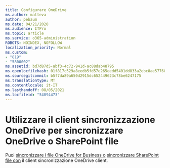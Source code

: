 ```yaml
---
title: Configurare OneDrive
ms.author: matteva
author: pebaum
ms.date: 04/21/2020
ms.audience: ITPro
ms.topic: article
ms.service: o365-administration
ROBOTS: NOINDEX, NOFOLLOW
localization_priority: Normal
ms.custom:
- "819"
- "5800002"
ms.assetid: bd7d87d5-abf3-4c72-941d-ac88dab48795
ms.openlocfilehash: 01f817c529a8eedb5fd57e265eedd5401dd833a2ebc8ae57760754264425fd96
ms.sourcegitcommit: b5f7da89a650d2915dc652449623c78be6247175
ms.translationtype: MT
ms.contentlocale: it-IT
ms.lasthandoff: 08/05/2021
ms.locfileid: "54094473"
---
```

# <a name="use-the-onedrive-sync-client-to-sync-onedrive-or-sharepoint-files"></a>Utilizzare il client sincronizzazione OneDrive per sincronizzare OneDrive o SharePoint file

Puoi [sincronizzare i file OneDrive for Business o](https://go.microsoft.com/fwlink/?linkid=533375) [sincronizzare SharePoint file con](https://go.microsoft.com/fwlink/?linkid=871666) il client sincronizzazione OneDrive client.
  